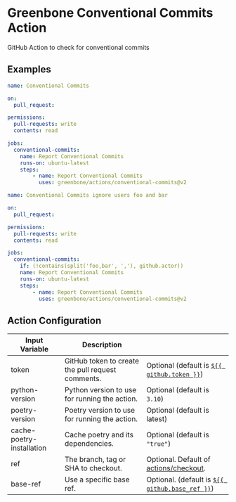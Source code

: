 # Greenbone Conventional Commits Action

GitHub Action to check for conventional commits

## Examples

```yml
name: Conventional Commits

on:
  pull_request:

permissions:
  pull-requests: write
  contents: read

jobs:
  conventional-commits:
    name: Report Conventional Commits
    runs-on: ubuntu-latest
    steps:
        - name: Report Conventional Commits
          uses: greenbone/actions/conventional-commits@v2
```

```yml
name: Conventional Commits ignore users foo and bar

on:
  pull_request:

permissions:
  pull-requests: write
  contents: read

jobs:
  conventional-commits:
    if: (!contains(split('foo,bar', ','), github.actor))
    name: Report Conventional Commits
    runs-on: ubuntu-latest
    steps:
        - name: Report Conventional Commits
          uses: greenbone/actions/conventional-commits@v2
```

## Action Configuration

|Input Variable|Description| |
|--------------|-----------|-|
| token | GitHub token to create the pull request comments. | Optional (default is [`${{ github.token }}`](https://docs.github.com/en/actions/learn-github-actions/contexts#github-context)) |
| python-version | Python version to use for running the action. | Optional (default is `3.10`) |
| poetry-version | Poetry version to use for running the action. | Optional (default is latest) |
| cache-poetry-installation | Cache poetry and its dependencies. | Optional (default is `"true"`) |
| ref | The branch, tag or SHA to checkout. | Optional. Default of [actions/checkout](https://github.com/actions/checkout). |
| base-ref | Use a specific base ref. | Optional. (default is [`${{ github.base_ref }}`](https://docs.github.com/en/actions/learn-github-actions/contexts#github-context)) |
